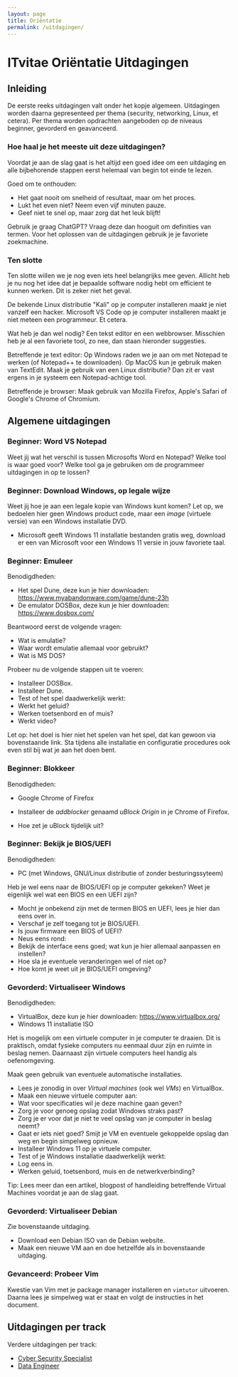 ```yaml
---
layout: page
title: Oriëntatie
permalink: /uitdagingen/
---
```


# ITvitae Oriëntatie Uitdagingen

## Inleiding

De eerste reeks uitdagingen valt onder het kopje algemeen.
Uitdagingen worden daarna gepresenteed per thema (security, networking, Linux, et cetera).
Per thema worden opdrachten aangeboden op de niveaus beginner, gevorderd en geavanceerd.

### Hoe haal je het meeste uit deze uitdagingen?

Voordat je aan de slag gaat is het altijd een goed idee om een uitdaging en alle bijbehorende stappen eerst helemaal van begin tot einde te lezen.

Goed om te onthouden:
- Het gaat nooit om snelheid of resultaat, maar om het proces.
- Lukt het even niet? Neem even vijf minuten pauze.
- Geef niet te snel op, maar zorg dat het leuk blijft!

Gebruik je graag ChatGPT?
Vraag deze dan hooguit om definities van termen.
Voor het oplossen van de uitdagingen gebruik je je favoriete zoekmachine.

### Ten slotte

Ten slotte willen we je nog even iets heel belangrijks mee geven.
Allicht heb je nu nog het idee dat je bepaalde software nodig hebt om efficient te kunnen werken.
Dit is zeker niet het geval.

De bekende Linux distributie "Kali" op je computer installeren maakt je niet vanzelf een hacker.
Microsoft VS Code op je computer installeren maakt je niet meteen een programmeur.
Et cetera.

Wat heb je dan wel nodig?
Een tekst editor en een webbrowser.
Misschien heb je al een favoriete tool, zo nee, dan staan hieronder suggesties.

Betreffende je text editor:
Op Windows raden we je aan om met Notepad te werken (of Notepad++ te downloaden).
Op MacOS kun je gebruik maken van TextEdit.
Maak je gebruik van een Linux distributie? Dan zit er vast ergens in je systeem een Notepad-achtige tool.

Betreffende je browser:
Maak gebruik van Mozilla Firefox, Apple's Safari of Google's Chrome of Chromium.

## Algemene uitdagingen

### Beginner: Word VS Notepad

Weet jij wat het verschil is tussen Microsofts Word en Notepad?
Welke tool is waar goed voor?
Welke tool ga je gebruiken om de programmeer uitdagingen in op te lossen?

### Beginner: Download Windows, op legale wijze

Weet jij hoe je aan een legale kopie van Windows kunt komen?
Let op, we bedoelen hier geen Windows product code, maar een *image* (virtuele versie) van een Windows installatie DVD.

- Microsoft geeft Windows 11 installatie bestanden gratis weg, download er een van Microsoft voor een Windows 11 versie in jouw favoriete taal.

### Beginner: Emuleer

Benodigdheden:
- Het spel Dune, deze kun je hier downloaden: https://www.myabandonware.com/game/dune-23h
- De emulator DOSBox, deze kun je hier downloaden: https://www.dosbox.com/

Beantwoord eerst de volgende vragen:

- Wat is emulatie?
- Waar wordt emulatie allemaal voor gebruikt?
- Wat is MS DOS?

Probeer nu de volgende stappen uit te voeren:

- Installeer DOSBox.
- Installeer Dune.
- Test of het spel daadwerkelijk werkt:
 - Werkt het geluid?
 - Werken toetsenbord en of muis?
 - Werkt video?

Let op: het doel is hier niet het spelen van het spel, dat kan gewoon via bovenstaande link.
Sta tijdens alle installatie en configuratie procedures ook even stil bij wat je aan het doen bent.

### Beginner: Blokkeer

Benodigdheden:
- Google Chrome of Firefox

- Installeer de *addblocker* genaamd *uBlock Origin* in je Chrome of Firefox.
- Hoe zet je uBlock tijdelijk uit?

### Beginner: Bekijk je BIOS/UEFI

Benodigdheden:
- PC (met Windows, GNU/Linux distributie of zonder besturingssyteem)

Heb je wel eens naar de BIOS/UEFI op je computer gekeken?
Weet je eigenlijk wel wat een BIOS en een UEFI zijn?

- Mocht je onbekend zijn met de termen BIOS en UEFI, lees je hier dan eens over in.
- Verschaf je zelf toegang tot je BIOS/UEFI.
- Is jouw firmware een BIOS of UEFI?
- Neus eens rond:
 - Bekijk de interface eens goed; wat kun je hier allemaal aanpassen en instellen?
 - Hoe sla je eventuele veranderingen wel of niet op?
 - Hoe komt je weet uit je BIOS/UEFI omgeving?

### Gevorderd: Virtualiseer Windows

Benodigdheden:
- VirtualBox, deze kun je hier downloaden: https://www.virtualbox.org/
- Windows 11 installatie ISO

Het is mogelijk om een virtuele computer in je computer te draaien.
Dit is praktisch, omdat fysieke computers nu eenmaal duur zijn en ruimte in beslag nemen.
Daarnaast zijn virtuele computers heel handig als oefenomgeving.

Maak geen gebruik van eventuele automatische installaties.

- Lees je zonodig in over *Virtual machines* (ook wel *VMs*) en VirtualBox.
- Maak een nieuwe virtuele computer aan:
 - Wat voor specificaties wil je deze machine gaan geven?
 - Zorg je voor genoeg opslag zodat Windows straks past?
 - Zorg je er voor dat je niet te veel opslag van je computer in beslag neemt?
- Gaat er iets niet goed? Smijt je VM en eventuele gekoppelde opslag dan weg en begin simpelweg opnieuw.
- Installeer Windows 11 op je virtuele computer.
- Test of je Windows installatie daadwerkelijk werkt:
 - Log eens in.
 - Werken geluid, toetsenbord, muis en de netwerkverbinding?

Tip: Lees meer dan een artikel, blogpost of handleiding betreffende Virtual Machines voordat je aan de slag gaat.

### Gevorderd: Virtualiseer Debian

Zie bovenstaande uitdaging.

- Download een Debian ISO van de Debian website.
- Maak een nieuwe VM aan en doe hetzelfde als in bovenstaande uitdaging.

### Gevanceerd: Probeer Vim

Kwestie van Vim met je package manager installeren en `vimtutor` uitvoeren.
Daarna lees je simpelweg wat er staat en volgt de instructies in het document.

## Uitdagingen per track

Verdere uitdagingen per track:

- [Cyber Security Specialist](/uitdagingen/cyber)
- [Data Engineer](/uitdagingen/data)
